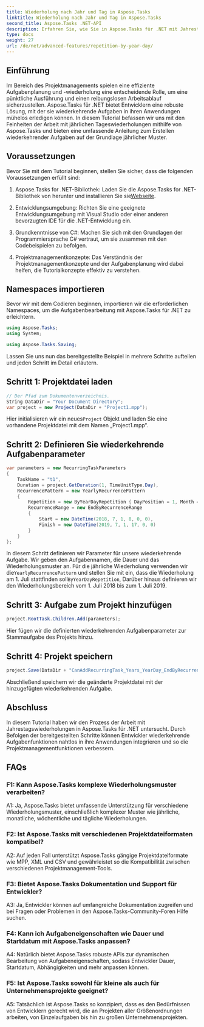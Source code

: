 ```yaml
---
title: Wiederholung nach Jahr und Tag in Aspose.Tasks
linktitle: Wiederholung nach Jahr und Tag in Aspose.Tasks
second_title: Aspose.Tasks .NET-API
description: Erfahren Sie, wie Sie in Aspose.Tasks für .NET mit Jahrestagswiederholungen umgehen, um die Verwaltung wiederkehrender Aufgaben effizient zu optimieren.
type: docs
weight: 27
url: /de/net/advanced-features/repetition-by-year-day/
---
```

## Einführung

Im Bereich des Projektmanagements spielen eine effiziente Aufgabenplanung und -wiederholung eine entscheidende Rolle, um eine pünktliche Ausführung und einen reibungslosen Arbeitsablauf sicherzustellen. Aspose.Tasks für .NET bietet Entwicklern eine robuste Lösung, mit der sie wiederkehrende Aufgaben in ihren Anwendungen mühelos erledigen können. In diesem Tutorial befassen wir uns mit den Feinheiten der Arbeit mit jährlichen Tageswiederholungen mithilfe von Aspose.Tasks und bieten eine umfassende Anleitung zum Erstellen wiederkehrender Aufgaben auf der Grundlage jährlicher Muster.

## Voraussetzungen

Bevor Sie mit dem Tutorial beginnen, stellen Sie sicher, dass die folgenden Voraussetzungen erfüllt sind:

1.  Aspose.Tasks for .NET-Bibliothek: Laden Sie die Aspose.Tasks for .NET-Bibliothek von herunter und installieren Sie sie[Webseite](https://releases.aspose.com/tasks/net/).
   
2. Entwicklungsumgebung: Richten Sie eine geeignete Entwicklungsumgebung mit Visual Studio oder einer anderen bevorzugten IDE für die .NET-Entwicklung ein.

3. Grundkenntnisse von C#: Machen Sie sich mit den Grundlagen der Programmiersprache C# vertraut, um sie zusammen mit den Codebeispielen zu befolgen.

4. Projektmanagementkonzepte: Das Verständnis der Projektmanagementkonzepte und der Aufgabenplanung wird dabei helfen, die Tutorialkonzepte effektiv zu verstehen.

## Namespaces importieren

Bevor wir mit dem Codieren beginnen, importieren wir die erforderlichen Namespaces, um die Aufgabenbearbeitung mit Aspose.Tasks für .NET zu erleichtern.

```csharp
using Aspose.Tasks;
using System;

using Aspose.Tasks.Saving;

```

Lassen Sie uns nun das bereitgestellte Beispiel in mehrere Schritte aufteilen und jeden Schritt im Detail erläutern.

## Schritt 1: Projektdatei laden

```csharp
// Der Pfad zum Dokumentenverzeichnis.
String DataDir = "Your Document Directory";
var project = new Project(DataDir + "Project1.mpp");
```

 Hier initialisieren wir ein neues`Project` Objekt und laden Sie eine vorhandene Projektdatei mit dem Namen „Project1.mpp“.

## Schritt 2: Definieren Sie wiederkehrende Aufgabenparameter

```csharp
var parameters = new RecurringTaskParameters
{
    TaskName = "t1",
    Duration = project.GetDuration(1, TimeUnitType.Day),
    RecurrencePattern = new YearlyRecurrencePattern
    {
        Repetition = new ByYearDayRepetition { DayPosition = 1, Month = Month.July },
        RecurrenceRange = new EndByRecurrenceRange
        {
            Start = new DateTime(2018, 7, 1, 8, 0, 0),
            Finish = new DateTime(2019, 7, 1, 17, 0, 0)
        }
    }
};
```

 In diesem Schritt definieren wir Parameter für unsere wiederkehrende Aufgabe. Wir geben den Aufgabennamen, die Dauer und das Wiederholungsmuster an. Für die jährliche Wiederholung verwenden wir die`YearlyRecurrencePattern` und stellen Sie mit ein, dass die Wiederholung am 1. Juli stattfinden soll`ByYearDayRepetition`, Darüber hinaus definieren wir den Wiederholungsbereich vom 1. Juli 2018 bis zum 1. Juli 2019.

## Schritt 3: Aufgabe zum Projekt hinzufügen

```csharp
project.RootTask.Children.Add(parameters);
```

Hier fügen wir die definierten wiederkehrenden Aufgabenparameter zur Stammaufgabe des Projekts hinzu.

## Schritt 4: Projekt speichern

```csharp
project.Save(DataDir + "CanAddRecurringTask_Years_YearDay_EndByRecurrenceRange_Test.mpp", SaveFileFormat.Mpp);
```

Abschließend speichern wir die geänderte Projektdatei mit der hinzugefügten wiederkehrenden Aufgabe.

## Abschluss

In diesem Tutorial haben wir den Prozess der Arbeit mit Jahrestagswiederholungen in Aspose.Tasks für .NET untersucht. Durch Befolgen der bereitgestellten Schritte können Entwickler wiederkehrende Aufgabenfunktionen nahtlos in ihre Anwendungen integrieren und so die Projektmanagementfunktionen verbessern.

## FAQs

### F1: Kann Aspose.Tasks komplexe Wiederholungsmuster verarbeiten?

A1: Ja, Aspose.Tasks bietet umfassende Unterstützung für verschiedene Wiederholungsmuster, einschließlich komplexer Muster wie jährliche, monatliche, wöchentliche und tägliche Wiederholungen.

### F2: Ist Aspose.Tasks mit verschiedenen Projektdateiformaten kompatibel?

A2: Auf jeden Fall unterstützt Aspose.Tasks gängige Projektdateiformate wie MPP, XML und CSV und gewährleistet so die Kompatibilität zwischen verschiedenen Projektmanagement-Tools.

### F3: Bietet Aspose.Tasks Dokumentation und Support für Entwickler?

A3: Ja, Entwickler können auf umfangreiche Dokumentation zugreifen und bei Fragen oder Problemen in den Aspose.Tasks-Community-Foren Hilfe suchen.

### F4: Kann ich Aufgabeneigenschaften wie Dauer und Startdatum mit Aspose.Tasks anpassen?

A4: Natürlich bietet Aspose.Tasks robuste APIs zur dynamischen Bearbeitung von Aufgabeneigenschaften, sodass Entwickler Dauer, Startdatum, Abhängigkeiten und mehr anpassen können.

### F5: Ist Aspose.Tasks sowohl für kleine als auch für Unternehmensprojekte geeignet?

A5: Tatsächlich ist Aspose.Tasks so konzipiert, dass es den Bedürfnissen von Entwicklern gerecht wird, die an Projekten aller Größenordnungen arbeiten, von Einzelaufgaben bis hin zu großen Unternehmensprojekten.